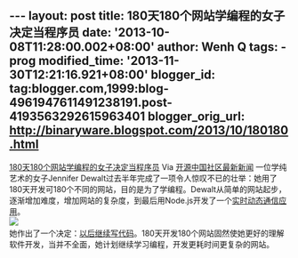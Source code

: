 --- layout: post title: 180天180个网站学编程的女子决定当程序员 date:
'2013-10-08T11:28:00.002+08:00' author: Wenh Q tags: - prog
modified\_time: '2013-11-30T12:21:16.921+08:00' blogger\_id:
tag:blogger.com,1999:blog-4961947611491238191.post-4193563292615963401
blogger\_orig\_url: http://binaryware.blogspot.com/2013/10/180180.html
---
[180天180个网站学编程的女子决定当程序员](http://www.oschina.net/news/44785/after-180-websites-im-ready-to-start-the-rest-of-my)
Via [开源中国社区最新新闻](http://www.oschina.net/?from=rss)
一位学纯艺术的女子Jennifer
Dewalt过去半年完成了一项令人惊叹不已的壮举：她用了180天开发可180个不同的网站，目的是为了学编程。Dewalt从简单的网站起步，逐渐增加难度，增加网站的复杂度，到最后用Node.js开发了一个[实时动态通信应用](http://jenniferdewalt.com/node/all_draw)。\
﻿![](http://static.oschina.net/uploads/img/201310/05085418_ugDy.png)\
她作出了一个决定：[以后继续写代码](http://blog.jenniferdewalt.com/post/62998082815/after-180-websites-im-ready-to-start-the-rest-of-my)。180天开发180个网站固然使她更好的理解软件开发，当并不全面，她计划继续学习编程，开发更耗时间更复杂的网站。
